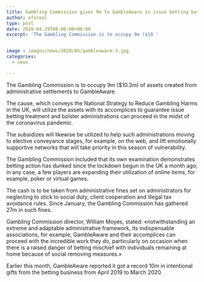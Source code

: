 ```yaml
---
title: Gambling Commission gives 9m to GambleAware in issue betting battle
author: xforeal 
type: post
date: 2020-04-29T00:00:00+00:00
excerpt: 'The Gambling Commission is to occupy 9m ($10 '


image : images/news/2020/04/gambleaware-3.jpg
categories:
  - news

---
```

The Gambling Commission is to occupy 9m ($10.3m) of assets created from administrative settlements to GambleAware. 

The cause, which conveys the National Strategy to Reduce Gambling Harms in the UK, will utilize the assets with its accomplices to guarantee issue betting treatment and bolster administrations can proceed in the midst of the coronavirus pandemic. 

The subsidizes will likewise be utilized to help such administrations moving to elective conveyance stages, for example, on the web, and lift emotionally supportive networks that will take priority in this season of vulnerability. 

The Gambling Commission included that its own examination demonstrates betting action has dunked since the lockdown begun in the UK a month ago; in any case, a few players are expanding their utilization of online items, for example, poker or virtual games. 

The cash is to be taken from administrative fines set on administrators for neglecting to stick to social duty, client cooperation and illegal tax avoidance rules. Since January, the Gambling Commission has gathered 27m in such fines. 

Gambling Commission director, William Moyes, stated: &#171;notwithstanding an extreme and adaptable administrative framework, its indispensable associations, for example, GambleAware and their accomplices can proceed with the incredible work they do, particularly on occasion when there is a raised danger of betting mischief with individuals remaining at home because of social removing measures.&#187; 

Earlier this month, GambleAware reported it got a record 10m in intentional gifts from the betting business from April 2019 to March 2020.
